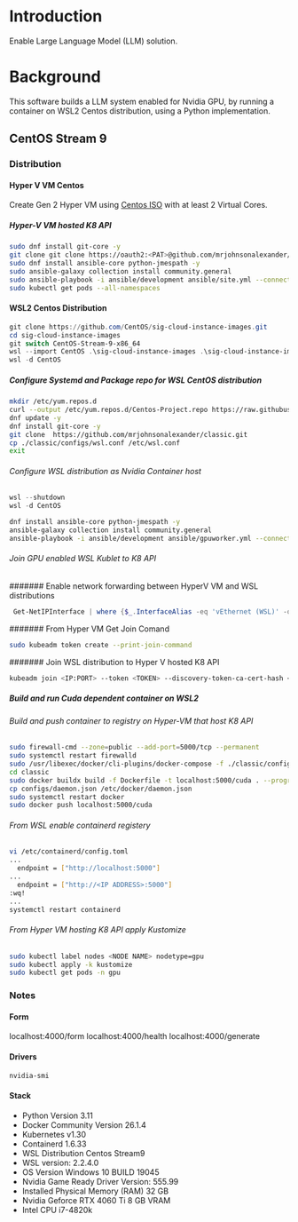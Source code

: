 # Introduction
Enable Large Language Model (LLM) solution.
# Background
This software builds a LLM system enabled for Nvidia GPU, by running a container on WSL2 Centos distribution, using a Python implementation.
## CentOS Stream 9
### Distribution
#### Hyper V VM Centos
Create Gen 2 Hyper VM using [Centos ISO](https://mirror.stream.centos.org/9-stream/BaseOS/x86_64/iso/CentOS-Stream-9-20240617.0-x86_64-boot.iso) with at least 2 Virtual Cores.
##### Hyper-V VM hosted K8 API
```Bash
sudo dnf install git-core -y
git clone git clone https://oauth2:<PAT>@github.com/mrjohnsonalexander/classic.git
sudo dnf install ansible-core python-jmespath -y
sudo ansible-galaxy collection install community.general
sudo ansible-playbook -i ansible/development ansible/site.yml --connection=local
sudo kubectl get pods --all-namespaces
```
#### WSL2 Centos Distribution
```PowerShell
git clone https://github.com/CentOS/sig-cloud-instance-images.git
cd sig-cloud-instance-images
git switch CentOS-Stream-9-x86_64
wsl --import CentOS .\sig-cloud-instance-images .\sig-cloud-instance-images\docker\centos-stream -9-x86_64.tar.xz
wsl -d CentOS
```
##### Configure Systemd and Package repo for WSL CentOS distribution
```Bash
mkdir /etc/yum.repos.d
curl --output /etc/yum.repos.d/Centos-Project.repo https://raw.githubusercontent.com/mrjohnsonalexander/classic/main/configs/Centos-Project.repo
dnf update -y
dnf install git-core -y
git clone  https://github.com/mrjohnsonalexander/classic.git
cp ./classic/configs/wsl.conf /etc/wsl.conf
exit
```
###### Configure WSL distribution as Nvidia Container host
```PowerShell
wsl --shutdown
wsl -d CentOS
```
```Bash
dnf install ansible-core python-jmespath -y
ansible-galaxy collection install community.general
ansible-playbook -i ansible/development ansible/gpuworker.yml --connection=local
```
###### Join GPU enabled WSL Kublet to K8 API
####### Enable network forwarding between HyperV VM and WSL distributions
```PowerShell
 Get-NetIPInterface | where {$_.InterfaceAlias -eq 'vEthernet (WSL)' -or $_.InterfaceAlias -eq 'vEthernet (External)'} | Set-NetIPInterface -Forwarding Enabled -Verbose
```
####### From Hyper VM Get Join Comand
```Bash
sudo kubeadm token create --print-join-command
```
####### Join WSL distribution to Hyper V hosted K8 API
```Bash
kubeadm join <IP:PORT> --token <TOKEN> --discovery-token-ca-cert-hash <HASH>
```
##### Build and run Cuda dependent container on WSL2
###### Build and push container to registry on Hyper-VM that host K8 API
``` Bash
sudo firewall-cmd --zone=public --add-port=5000/tcp --permanent
sudo systemctl restart firewalld
sudo /usr/libexec/docker/cli-plugins/docker-compose -f ./classic/configs/docker-compose.yaml up -d
cd classic
sudo docker buildx build -f Dockerfile -t localhost:5000/cuda . --progress=plain --build-arg KAGGLE_USERNAME=<USERNAME> --build-arg KAGGLE_KEY=<KEY>
cp configs/daemon.json /etc/docker/daemon.json
sudo systemctl restart docker
sudo docker push localhost:5000/cuda
```
###### From WSL enable containerd registery 
``` Bash
vi /etc/containerd/config.toml
...
  endpoint = ["http://localhost:5000"]
...
  endpoint = ["http://<IP ADDRESS>:5000"]
:wq!
... 
systemctl restart containerd
```
###### From Hyper VM hosting K8 API apply Kustomize
```Bash
sudo kubectl label nodes <NODE NAME> nodetype=gpu
sudo kubectl apply -k kustomize
sudo kubectl get pods -n gpu
```
### Notes
#### Form
localhost:4000/form
localhost:4000/health
localhost:4000/generate
#### Drivers
```Bash
nvidia-smi
```
#### Stack
- Python Version 3.11
- Docker Community Version 26.1.4
- Kubernetes v1.30
- Containerd  1.6.33
- WSL Distribution Centos Stream9
- WSL version: 2.2.4.0
- OS Version Windows 10 BUILD 19045
- Nvidia Game Ready Driver Version: 555.99 
- Installed Physical Memory (RAM) 32 GB
- Nvidia Geforce RTX 4060 Ti 8 GB VRAM
- Intel CPU i7-4820k